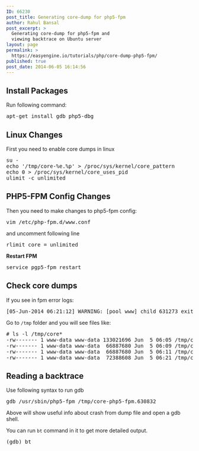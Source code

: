 ```yaml
---
ID: 66230
post_title: Generating core-dump for php5-fpm
author: Rahul Bansal
post_excerpt: >
  Generating core-dump for php5-fpm and
  viewing backtrace on Ubuntu server
layout: page
permalink: >
  https://easyengine.io/tutorials/php/core-dump-php5-fpm/
published: true
post_date: 2014-06-05 16:14:56
---
```

<h2>Install Packages</h2>
Run following command:
<pre class="no-highlight">apt-get install gdb php5-dbg</pre>
<h2>Linux Changes</h2>
First you need to enable core dumps in linux
<pre class="no-highlight">su -
echo '/tmp/core-%e.%p' &gt; /proc/sys/kernel/core_pattern
echo 0 &gt; /proc/sys/kernel/core_uses_pid
ulimit -c unlimited</pre>
<h2>PHP5-FPM Config Changes</h2>
Then you need to make changes to php5-fpm config:
<pre class="no-highlight">vim /etc/php-fpm.d/www.conf</pre>
and uncomment following line
<pre class="no-highlight">rlimit_core = unlimited
</pre>
<strong>Restart FPM</strong>
<pre class="no-highlight">service pgp5-fpm restart</pre>
<h2>Check core dumps</h2>
If you see in fpm error logs:
<pre class="no-highlight">[05-Jun-2014 06:21:12] WARNING: [pool www] child 631273 exited on signal 11 (SIGSEGV - core dumped) after 20.263546 seconds from start</pre>
Go to <code>/tmp</code> folder and you will see files like:
<pre class="no-highlight"># ls -l /tmp/core*
-rw------- 1 www-data www-data 133021696 Jun  5 06:05 /tmp/core-php5-fpm.630436
-rw------- 1 www-data www-data  66887680 Jun  5 06:09 /tmp/core-php5-fpm.630735
-rw------- 1 www-data www-data  66887680 Jun  5 06:11 /tmp/core-php5-fpm.630832
-rw------- 1 www-data www-data  72388608 Jun  5 06:21 /tmp/core-php5-fpm.631273</pre>
<h2>Reading a backtrace</h2>
Use following syntax to run gdb
<pre class="no-highlight">gdb /usr/sbin/php5-fpm /tmp/core-php5-fpm.630832
</pre>
Above will show useful info about crash from dump file and open a gdb shell.

You can run <code>bt</code> command in it to get more detailed output.
<pre class="no-highlight">(gdb) bt</pre>
&nbsp;
